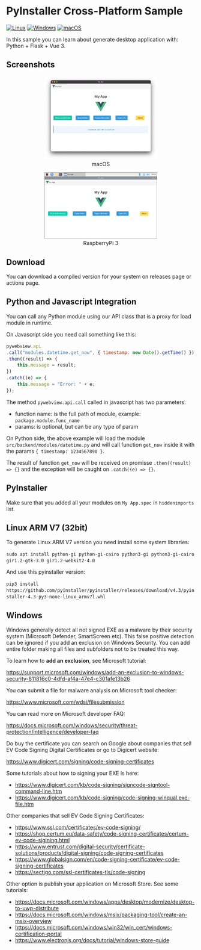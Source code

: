 # PyInstaller Cross-Platform Sample

[![Linux](https://github.com/paulocoutinhox/pyinstaller-sample/actions/workflows/linux.yml/badge.svg)](https://github.com/paulocoutinhox/pyinstaller-sample/actions/workflows/linux.yml)
[![Windows](https://github.com/paulocoutinhox/pyinstaller-sample/actions/workflows/windows.yml/badge.svg)](https://github.com/paulocoutinhox/pyinstaller-sample/actions/workflows/windows.yml)
[![macOS](https://github.com/paulocoutinhox/pyinstaller-sample/actions/workflows/macos.yml/badge.svg)](https://github.com/paulocoutinhox/pyinstaller-sample/actions/workflows/macos.yml)

In this sample you can learn about generate desktop application with: Python + Flask + Vue 3.

## Screenshots

<p align="center">
    <img src="extras/screenshots/app.png" alt="screenshot" style="max-width: 300px">
    <br>
    macOS
</p>

<p align="center">
    <img src="extras/screenshots/rpi3.png" alt="screenshot" style="max-width: 300px">
    <br>
    RaspberryPi 3
</p>

## Download

You can download a compiled version for your system on releases page or actions page.

## Python and Javascript Integration

You can call any Python module using our API class that is a proxy for load module in runtime.

On Javascript side you need call something like this:

```javascript
pywebview.api
.call("modules.datetime.get_now", { timestamp: new Date().getTime() })
.then((result) => {
    this.message = result;
})
.catch((e) => {
    this.message = "Error: " + e;
});
```

The method `pywebview.api.call` called in javascript has two parameters:

* function name: is the full path of module, example: `package.module.func_name`
* params: is optional, but can be any type of param

On Python side, the above example will load the module `src/backend/modules/datetime.py` and will call function `get_now` inside it with the params `{ timestamp: 1234567890 }`.

The result of function `get_now` will be received on promisse `.then((result) => {}` and the exception will be caught on `.catch((e) => {}`.

## PyInstaller

Make sure that you added all your modules on `My App.spec` in `hiddenimports` list.

## Linux ARM V7 (32bit)

To generate Linux ARM V7 version you need install some system libraries:

`sudo apt install python-gi python-gi-cairo python3-gi python3-gi-cairo gir1.2-gtk-3.0 gir1.2-webkit2-4.0`

And use this pyinstaller version:

`pip3 install https://github.com/pyinstaller/pyinstaller/releases/download/v4.3/pyinstaller-4.3-py3-none-linux_armv7l.whl`

## Windows

Windows generally detect all not signed EXE as a malware by their security system (Microsoft Defender, SmartScreen etc). This false positive detection can be ignored if you add an exclusion on Windows Security. You can add entire folder making all files and subfolders not to be treated this way.

To learn how to **add an exclusion**, see Microsoft tutorial:

https://support.microsoft.com/windows/add-an-exclusion-to-windows-security-811816c0-4dfd-af4a-47e4-c301afe13b26

You can submit a file for malware analysis on Microsoft tool checker:

https://www.microsoft.com/wdsi/filesubmission

You can read more on Microsoft developer FAQ:

https://docs.microsoft.com/windows/security/threat-protection/intelligence/developer-faq

Do buy the certificate you can search on Google about companies that sell EV Code Signing Digital Certificates or go to Digicert website:

https://www.digicert.com/signing/code-signing-certificates

Some tutorials about how to signing your EXE is here:

* https://www.digicert.com/kb/code-signing/signcode-signtool-command-line.htm
* https://www.digicert.com/kb/code-signing/code-signing-winqual.exe-file.htm

Other companies that sell EV Code Signing Certificates:

* https://www.ssl.com/certificates/ev-code-signing/
* https://shop.certum.eu/data-safety/code-signing-certificates/certum-ev-code-sigining.html
* https://www.entrust.com/digital-security/certificate-solutions/products/digital-signing/code-signing-certificates
* https://www.globalsign.com/en/code-signing-certificate/ev-code-signing-certificates
* https://sectigo.com/ssl-certificates-tls/code-signing

Other option is publish your application on Microsoft Store. See some tutorials:

* https://docs.microsoft.com/windows/apps/desktop/modernize/desktop-to-uwp-distribute
* https://docs.microsoft.com/windows/msix/packaging-tool/create-an-msix-overview
* https://docs.microsoft.com/windows/win32/win_cert/windows-certification-portal
* https://www.electronjs.org/docs/tutorial/windows-store-guide
